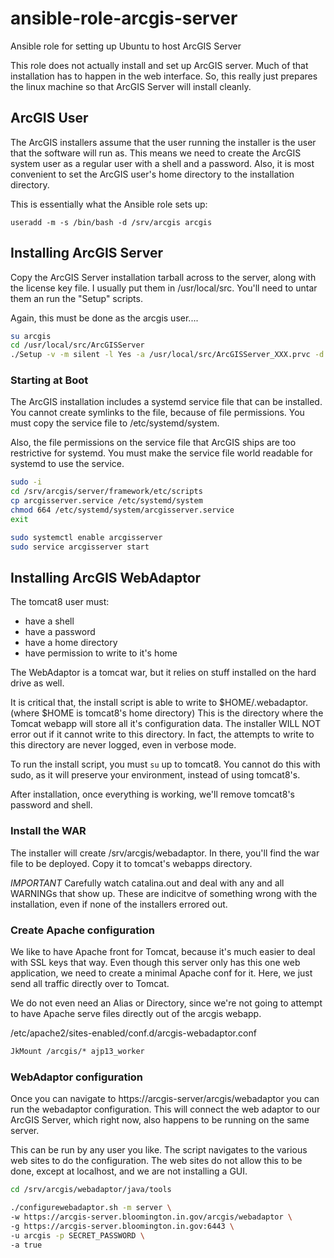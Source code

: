 # ansible-role-arcgis-server
Ansible role for setting up Ubuntu to host ArcGIS Server

This role does not actually install and set up ArcGIS server.  Much of that installation has to happen in the web interface.  So, this really just prepares the linux machine so that ArcGIS Server will install cleanly.

## ArcGIS User
The ArcGIS installers assume that the user running the installer is the user that the software will run as.  This means we need to create the ArcGIS system user as a regular user with a shell and a password.  Also, it is most convenient to set the ArcGIS user's home directory to the installation directory.

This is essentially what the Ansible role sets up:

`useradd -m -s /bin/bash -d /srv/arcgis arcgis`

## Installing ArcGIS Server
Copy the ArcGIS Server installation tarball across to the server, along with the license key file.  I usually put them in /usr/local/src.  You'll need to untar them an run the "Setup" scripts.

Again, this must be done as the arcgis user....

```bash
su arcgis
cd /usr/local/src/ArcGISServer
./Setup -v -m silent -l Yes -a /usr/local/src/ArcGISServer_XXX.prvc -d /srv
```

### Starting at Boot
The ArcGIS installation includes a systemd service file that can be installed.  You cannot create symlinks to the file, because of file permissions.  You must copy the service file to /etc/systemd/system.

Also, the file permissions on the service file that ArcGIS ships are too restrictive for systemd.  You must make the service file world readable for systemd to use the service.

```bash
sudo -i
cd /srv/arcgis/server/framework/etc/scripts
cp arcgisserver.service /etc/systemd/system
chmod 664 /etc/systemd/system/arcgisserver.service
exit

sudo systemctl enable arcgisserver
sudo service arcgisserver start
```
## Installing ArcGIS WebAdaptor

The tomcat8 user must:
* have a shell
* have a password
* have a home directory
* have permission to write to it's home


The WebAdaptor is a tomcat war, but it relies on stuff installed on the hard drive as well.

It is critical that, the install script is able to write to $HOME/.webadaptor. (where $HOME is tomcat8's home directory) This is the directory where the Tomcat webapp will store all it's configuration data.  The installer WILL NOT error out if it cannot write to this directory.  In fact, the attempts to write to this directory are never logged, even in verbose mode.


To run the install script, you must `su` up to tomcat8.  You cannot do this with sudo, as it will preserve your environment, instead of using tomcat8's.

After installation, once everything is working, we'll remove tomcat8's password and shell.

### Install the WAR
The installer will create /srv/arcgis/webadaptor.  In there, you'll find the war file to be deployed.  Copy it to tomcat's webapps directory.

*IMPORTANT* Carefully watch catalina.out and deal with any and all WARNINGs that show up.  These are indicitve of something wrong with the installation, even if none of the installers errored out.


### Create Apache configuration
We like to have Apache front for Tomcat, because it's much easier to deal with SSL keys that way.  Even though this server only has this one web application, we need to create a minimal Apache conf for it.  Here, we just send all traffic directly over to Tomcat.

We do not even need an Alias or Directory, since we're not going to attempt to have Apache serve files directly out of the arcgis webapp.

/etc/apache2/sites-enabled/conf.d/arcgis-webadaptor.conf
```apache
JkMount /arcgis/* ajp13_worker
```

### WebAdaptor configuration
Once you can navigate to https://arcgis-server/arcgis/webadaptor you can run the webadaptor configuration.  This will connect the web adaptor to our ArcGIS Server, which right now, also happens to be running on the same server.

This can be run by any user you like.  The script navigates to the various web sites to do the configuration.  The web sites do not allow this to be done, except at localhost, and we are not installing a GUI.

```bash
cd /srv/arcgis/webadaptor/java/tools

./configurewebadaptor.sh -m server \
-w https://arcgis-server.bloomington.in.gov/arcgis/webadaptor \
-g https://arcgis-server.bloomington.in.gov:6443 \
-u arcgis -p SECRET_PASSWORD \
-a true
```
